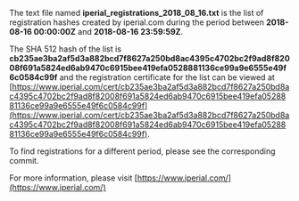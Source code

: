 The text file named **iperial_registrations_2018_08_16.txt** is the list of registration hashes created by iperial.com during the period between **2018-08-16 00:00:00Z** and **2018-08-16 23:59:59Z**.

The SHA 512 hash of the list is **cb235ae3ba2af5d3a882bcd7f8627a250bd8ac4395c4702bc2f9ad8f82008f691a5824ed6ab9470c6915bee419efa0528881136ce99a9e6555e49f6c0584c99f** and the registration certificate for the list can be viewed at [https://www.iperial.com/cert/cb235ae3ba2af5d3a882bcd7f8627a250bd8ac4395c4702bc2f9ad8f82008f691a5824ed6ab9470c6915bee419efa0528881136ce99a9e6555e49f6c0584c99f](https://www.iperial.com/cert/cb235ae3ba2af5d3a882bcd7f8627a250bd8ac4395c4702bc2f9ad8f82008f691a5824ed6ab9470c6915bee419efa0528881136ce99a9e6555e49f6c0584c99f).

To find registrations for a different period, please see the corresponding commit.

For more information, please visit [https://www.iperial.com/](https://www.iperial.com/)
